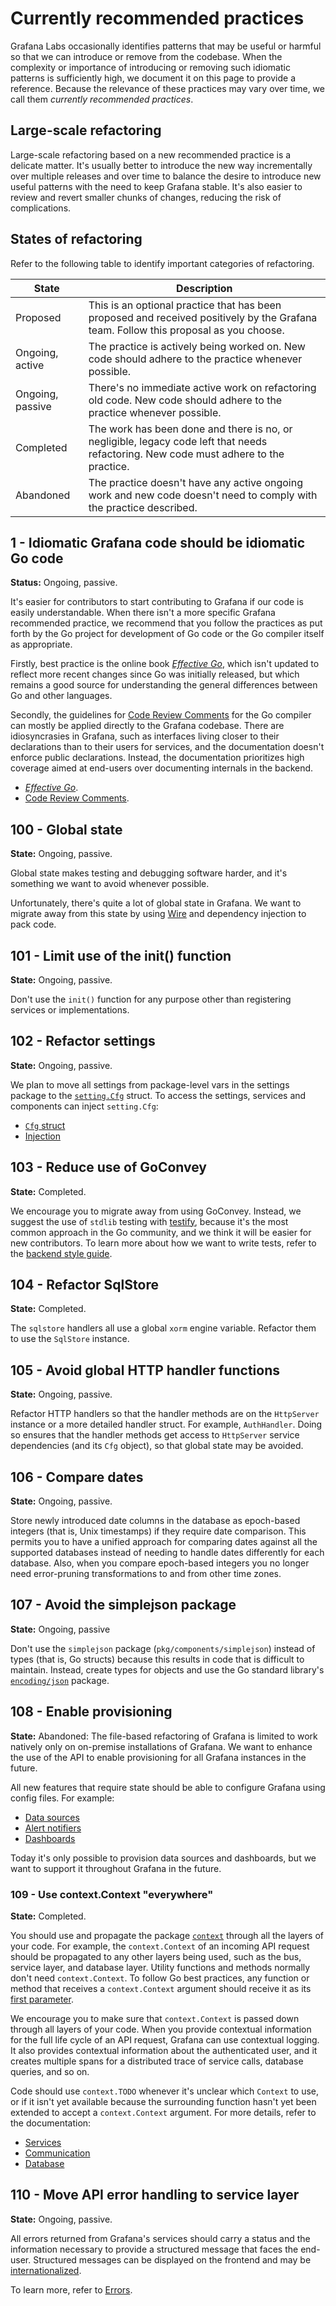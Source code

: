 # Currently recommended practices

Grafana Labs occasionally identifies patterns that may be useful or harmful so that we can introduce or remove from the codebase.
When the complexity or importance of introducing or removing such idiomatic patterns is sufficiently high, we document it on this page to provide a reference. Because the relevance of these practices may vary over time, we call them _currently recommended practices_.

## Large-scale refactoring

Large-scale refactoring based on a new recommended practice is a
delicate matter. It's usually better to introduce the new
way incrementally over multiple releases and over time to balance the
desire to introduce new useful patterns with the need to keep Grafana
stable. It's also easier to review and revert smaller chunks of changes,
reducing the risk of complications.

## States of refactoring

Refer to the following table to identify important categories of refactoring.

| State            | Description                                                                                                                           |
| ---------------- | ------------------------------------------------------------------------------------------------------------------------------------- |
| Proposed         | This is an optional practice that has been proposed and received positively by the Grafana team. Follow this proposal as you choose.  |
| Ongoing, active  | The practice is actively being worked on. New code should adhere to the practice whenever possible.                                   |
| Ongoing, passive | There's no immediate active work on refactoring old code. New code should adhere to the practice whenever possible.                   |
| Completed        | The work has been done and there is no, or negligible, legacy code left that needs refactoring. New code must adhere to the practice. |
| Abandoned        | The practice doesn't have any active ongoing work and new code doesn't need to comply with the practice described.                    |

## 1 - Idiomatic Grafana code should be idiomatic Go code

**Status:** Ongoing, passive.

It's easier for contributors to start contributing to Grafana if our
code is easily understandable. When there isn't a more specific Grafana
recommended practice, we recommend that you follow the practices as put forth
by the Go project for development of Go code or the Go compiler itself
as appropriate.

Firstly, best practice is the online book [_Effective Go_](https://golang.org/doc/effective_go.html), which isn't updated to reflect more recent changes since Go was initially released, but which remains a good source for understanding the general differences between Go and other languages.

Secondly, the guidelines for [Code Review Comments](https://github.com/golang/go/wiki/CodeReviewComments) for the Go compiler can mostly be applied directly to the Grafana codebase.
There are idiosyncrasies in Grafana, such as interfaces living closer to their declarations than to their users for services, and the documentation doesn't enforce public declarations.
Instead, the documentation prioritizes high coverage aimed at end-users over documenting internals in the backend.

- [_Effective Go_](https://golang.org/doc/effective_go.html).
- [Code Review Comments](https://github.com/golang/go/wiki/CodeReviewComments).

## 100 - Global state

**State:** Ongoing, passive.

Global state makes testing and debugging software harder, and it's something we want to avoid whenever possible.

Unfortunately, there's quite a lot of global state in Grafana.
We want to migrate away from this state by using
[Wire](https://github.com/google/wire) and dependency injection to pack code.

## 101 - Limit use of the init() function

**State:** Ongoing, passive.

Don't use the `init()` function for any purpose other than registering services or implementations.

## 102 - Refactor settings

**State:** Ongoing, passive.

We plan to move all settings from package-level vars in the settings package to the [`setting.Cfg`](https://github.com/grafana/grafana/blob/df917663e6f358a076ed3daa9b199412e95c11f4/pkg/setting/setting.go#L210) struct. To access the settings, services and components can inject `setting.Cfg`:

- [`Cfg` struct](https://github.com/grafana/grafana/blob/df917663e6f358a076ed3daa9b199412e95c11f4/pkg/setting/setting.go#L210)
- [Injection](https://github.com/grafana/grafana/blob/c9773e55b234b7637ea97b671161cd856a1d3d69/pkg/services/cleanup/cleanup.go#L34)

## 103 - Reduce use of GoConvey

**State:** Completed.

We encourage you to migrate away from using GoConvey.
Instead, we suggest the use of `stdlib` testing with [testify](https://github.com/stretchr/testify), because it's the most common approach in the Go community, and we think it will be easier for new contributors.
To learn more about how we want to write tests, refer to the [backend style guide](/contribute/backend/style-guide.md).

## 104 - Refactor SqlStore

**State:** Completed.

The `sqlstore` handlers all use a global `xorm` engine variable. Refactor them to use the `SqlStore` instance.

## 105 - Avoid global HTTP handler functions

**State:** Ongoing, passive.

Refactor HTTP handlers so that the handler methods are on the `HttpServer` instance or a more detailed handler struct. For example, `AuthHandler`.
Doing so ensures that the handler methods get access to `HttpServer` service dependencies (and its `Cfg` object), so that global state may be avoided.

## 106 - Compare dates

**State:** Ongoing, passive.

Store newly introduced date columns in the database as epoch-based integers (that is, Unix timestamps) if they require date comparison.
This permits you to have a unified approach for comparing dates against all the supported databases instead of needing to handle dates differently for each database.
Also, when you compare epoch-based integers you no longer need error-pruning transformations to and from other time zones.

## 107 - Avoid the simplejson package

**State:** Ongoing, passive

Don't use the `simplejson` package (`pkg/components/simplejson`) instead of types (that is, Go structs) because this results in code that is difficult to maintain.
Instead, create types for objects and use the Go standard library's
[`encoding/json`](https://golang.org/pkg/encoding/json/) package.

## 108 - Enable provisioning

**State:** Abandoned: The file-based refactoring of Grafana is limited to work natively only on on-premise installations of Grafana.
We want to enhance the use of the API to enable provisioning for all Grafana instances in the future.

All new features that require state should be able to configure Grafana using config files. For example:

- [Data sources](https://github.com/grafana/grafana/tree/main/pkg/services/provisioning/datasources)
- [Alert notifiers](https://github.com/grafana/grafana/tree/main/pkg/services/provisioning/notifiers)
- [Dashboards](https://github.com/grafana/grafana/tree/main/pkg/services/provisioning/dashboards)

Today it's only possible to provision data sources and dashboards, but we want to support it throughout Grafana in the future.

### 109 - Use context.Context "everywhere"

**State:** Completed.

You should use and propagate the package [`context`](https://golang.org/pkg/context/) through all the layers of your code.
For example, the `context.Context` of an incoming API request should be propagated to any other layers being used, such as the bus, service layer, and database layer.
Utility functions and methods normally don't need `context.Context`.
To follow Go best practices, any function or method that receives a
`context.Context` argument should receive it as its [first parameter](https://github.com/golang/go/wiki/CodeReviewComments#contexts).

We encourage you to make sure that `context.Context` is passed down through all layers of your code.
When you provide contextual information for the full life cycle of an API request, Grafana can use contextual logging. It also provides contextual information about the
authenticated user, and it creates multiple spans for a distributed trace of service calls, database queries, and so on.

Code should use `context.TODO` whenever it's unclear which `Context` to use,
or if it isn't yet available because the surrounding function hasn't yet
been extended to accept a `context.Context` argument. For more details, refer to the documentation:

- [Services](/contribute/backend/services.md)
- [Communication](/contribute/backend/communication.md)
- [Database](/contribute/backend/database.md)

## 110 - Move API error handling to service layer

**State:** Ongoing, passive.

All errors returned from Grafana's services should carry a status and
the information necessary to provide a structured message that faces the end-user. Structured messages can be displayed on the frontend and may be [internationalized](../internationalization.md).

To learn more, refer to [Errors](/contribute/backend/errors.md).
